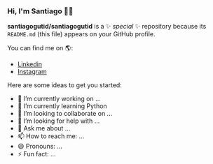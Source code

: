 ### Hi, I'm Santiago 👋😄

**santiagogutid/santiagogutid** is a ✨ _special_ ✨ repository because its `README.md` (this file) appears on your GitHub profile.


You can find me on 🌎:
- [Linkedin](https://www.linkedin.com/in/santiagogut)
- [Instagram](https://www.instagram.com/santugut)





Here are some ideas to get you started:

- 🔭 I’m currently working on ...
- 🌱 I’m currently learning Python
- 👯 I’m looking to collaborate on ...
- 🤔 I’m looking for help with ...
- 💬 Ask me about ...
- 📫 How to reach me: ...
- 😄 Pronouns: ...
- ⚡ Fun fact: ...

